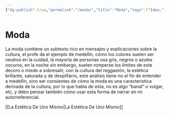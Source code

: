 ```yaml
---
{"dg-publish":true,"permalink":"/moda/","title":"Moda","tags":["Idea,"],"created":"2023-04-26T10:19:44.903-05:00","updated":"2023-04-26T10:36:19.464-05:00"}
---
```



# Moda

La moda contiene un subtexto rico en mensajes y explicaciones sobre la cultura, el profe da el ejemplo de medellín, cómo los colores suelen ser neutros en la cuidad, la mayoría de personas usa gris, negros o azules oscuros, en la noche sin embargo, suelen romperse los límites de este decoro o miedo a sobresalir, con la cultura del reggaetón, la estética brillante, saturada y de despilfarro, este análisis tiene no el fin de entender a medellín, sino ser consientes de cómo la moda es una característica derivada de la cultura, por lo que habla de esta, no es algo “banal” o vulgar, etc, y debo pensar también cómo usar esta forma de narrar en mi autorreferencial.

[[La Estética De Uno Mismo\|La Estética De Uno Mismo]]
